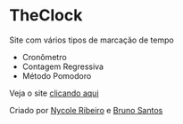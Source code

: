 # TheClock
Site com vários tipos de marcação de tempo
* Cronômetro
* Contagem Regressiva
* Método Pomodoro

Veja o site [clicando aqui](https://nycoleribeiro.github.io/TheClock/)

Criado por [Nycole Ribeiro](https://github.com/NycoleRibeiro) e [Bruno Santos](https://github.com/BrunoSanthos)
